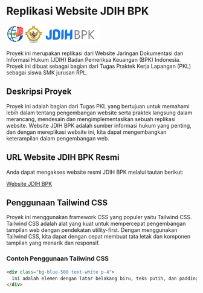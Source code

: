 # Replikasi Website JDIH BPK

![JDIH BPK](assets/img/jdih_bpk.png)

Proyek ini merupakan replikasi dari Website Jaringan Dokumentasi dan Informasi Hukum (JDIH) Badan Pemeriksa Keuangan (BPK) Indonesia. Proyek ini dibuat sebagai bagian dari Tugas Praktek Kerja Lapangan (PKL) sebagai siswa SMK jurusan RPL.

## Deskripsi Proyek

Proyek ini adalah bagian dari Tugas PKL yang bertujuan untuk memahami lebih dalam tentang pengembangan website serta praktek langsung dalam merancang, mendesain dan mengimplementasikan sebuah replikasi website. Website JDIH BPK adalah sumber informasi hukum yang penting, dan dengan mereplikasi website ini, kita dapat mengembangkan keterampilan dalam pengembangan web.

## URL Website JDIH BPK Resmi

Anda dapat mengakses website resmi JDIH BPK melalui tautan berikut:

[Website JDIH BPK](https://www.jdih.bpk.go.id/)

## Penggunaan Tailwind CSS

Proyek ini menggunakan framework CSS yang populer yaitu Tailwind CSS. Tailwind CSS adalah alat yang kuat untuk mempercepat pengembangan tampilan web dengan pendekatan utility-first. Dengan menggunakan Tailwind CSS, kita dapat dengan cepat membuat tata letak dan komponen tampilan yang menarik dan responsif.

### Contoh Penggunaan Tailwind CSS

```html
<div class="bg-blue-500 text-white p-4">
  Ini adalah elemen dengan latar belakang biru, teks putih, dan padding 4 piksel.
</div>
